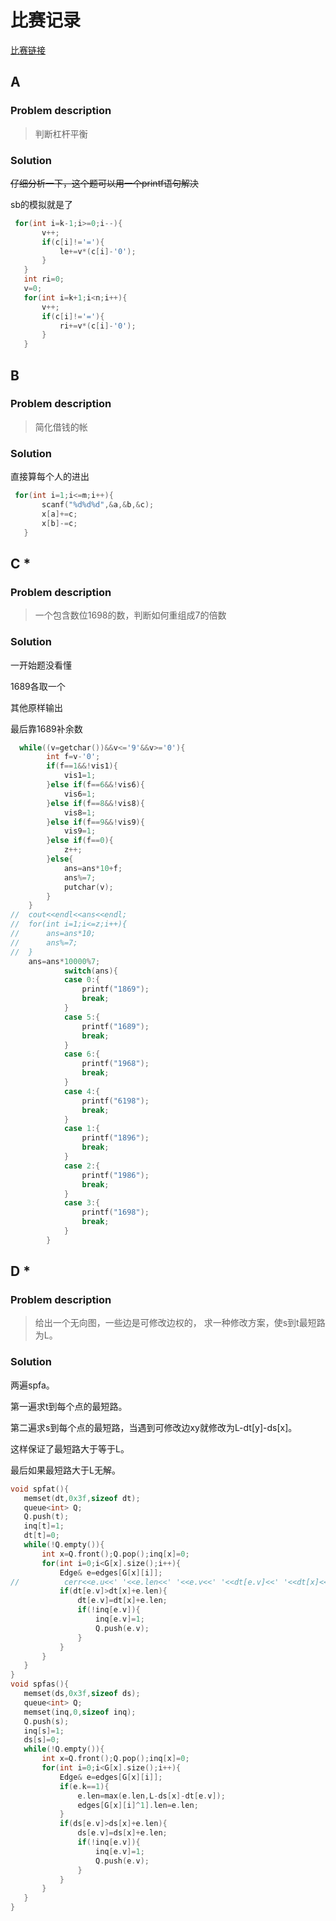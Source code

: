 # 比赛记录
 
 [比赛链接](https://cn.vjudge.net/contest/168406)
 
 ## A
 
 ### Problem description
 
 > 判断杠杆平衡
 
 ### Solution
 
~~仔细分析一下，这个题可以用一个printf语句解决~~

sb的模拟就是了
 
 ```cpp
  for(int i=k-1;i>=0;i--){
		v++;
		if(c[i]!='='){
			le+=v*(c[i]-'0');
		}
	}
	int ri=0;
	v=0;
	for(int i=k+1;i<n;i++){
		v++;
		if(c[i]!='='){
			ri+=v*(c[i]-'0');
		}
	}
 ```
 
 ## B
 
 ### Problem description
 
 > 简化借钱的帐
 
 ### Solution
 
 直接算每个人的进出
 
 ```cpp
  for(int i=1;i<=m;i++){
		scanf("%d%d%d",&a,&b,&c);
		x[a]+=c;
		x[b]-=c;
	}
 ```
 
  ## C *
 
 ### Problem description
 
 > 一个包含数位1698的数，判断如何重组成7的倍数
 
 ### Solution
 
一开始题没看懂

1689各取一个

其他原样输出

最后靠1689补余数

```cpp
  while((v=getchar())&&v<='9'&&v>='0'){
		int f=v-'0';
		if(f==1&&!vis1){
			vis1=1;
		}else if(f==6&&!vis6){
			vis6=1;
		}else if(f==8&&!vis8){
			vis8=1;
		}else if(f==9&&!vis9){
			vis9=1;
		}else if(f==0){
			z++;
		}else{
			ans=ans*10+f;
			ans%=7;
			putchar(v);
		}
	}
//	cout<<endl<<ans<<endl;
//	for(int i=1;i<=z;i++){
//		ans=ans*10;
//		ans%=7;
//	}
	ans=ans*10000%7;
			switch(ans){
			case 0:{
				printf("1869");
				break;
			}
			case 5:{
				printf("1689");
				break;
			}
			case 6:{
				printf("1968");
				break;
			}
			case 4:{
				printf("6198");
				break;
			}
			case 1:{
				printf("1896");
				break;
			}
			case 2:{
				printf("1986");
				break;
			}
			case 3:{
				printf("1698");
				break;
			}
		}
 ```

## D *
 
 ### Problem description
 
 >给出一个无向图，一些边是可修改边权的， 求一种修改方案，使s到t最短路为L。
 
 ### Solution
 
 两遍spfa。
 
 第一遍求t到每个点的最短路。
 
 第二遍求s到每个点的最短路，当遇到可修改边xy就修改为L-dt[y]-ds[x]。
 
 这样保证了最短路大于等于L。
 
 最后如果最短路大于L无解。
 
 ```cpp
 void spfat(){
	memset(dt,0x3f,sizeof dt);
	queue<int> Q;
	Q.push(t);
	inq[t]=1;
	dt[t]=0;
	while(!Q.empty()){
		int x=Q.front();Q.pop();inq[x]=0;
		for(int i=0;i<G[x].size();i++){
			Edge& e=edges[G[x][i]];
//			cerr<<e.u<<' '<<e.len<<' '<<e.v<<' '<<dt[e.v]<<' '<<dt[x]<<endl;
			if(dt[e.v]>dt[x]+e.len){
				dt[e.v]=dt[x]+e.len;
				if(!inq[e.v]){
					inq[e.v]=1;
					Q.push(e.v);
				}
			}
		}
	}
}
void spfas(){
	memset(ds,0x3f,sizeof ds);
	queue<int> Q;
	memset(inq,0,sizeof inq);
	Q.push(s);
	inq[s]=1;
	ds[s]=0;
	while(!Q.empty()){
		int x=Q.front();Q.pop();inq[x]=0;
		for(int i=0;i<G[x].size();i++){
			Edge& e=edges[G[x][i]];
			if(e.k==1){
				e.len=max(e.len,L-ds[x]-dt[e.v]);
				edges[G[x][i]^1].len=e.len;
			}
			if(ds[e.v]>ds[x]+e.len){
				ds[e.v]=ds[x]+e.len;
				if(!inq[e.v]){
					inq[e.v]=1;
					Q.push(e.v);
				}
			}
		}
	}
}
```
 
